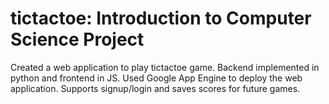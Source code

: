 # tictactoe: Introduction to Computer Science Project
Created a web application to play tictactoe game.
Backend implemented in python and frontend in JS.
Used Google App Engine to deploy the web application.
Supports signup/login and saves scores for future games.
